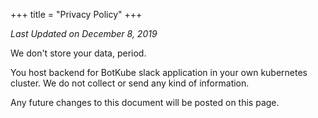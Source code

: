 +++
title = "Privacy Policy"
+++

*Last Updated on December 8, 2019*

We don't store your data, period. 

You host backend for BotKube slack application in your own kubernetes cluster. We do not collect or send any kind of information.

Any future changes to this document will be posted on this page. 
